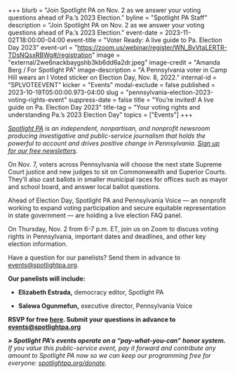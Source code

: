 +++
blurb = "Join Spotlight PA on Nov. 2 as we answer your voting questions ahead of Pa.’s 2023 Election."
byline = "Spotlight PA Staff"
description = "Join Spotlight PA on Nov. 2 as we answer your voting questions ahead of Pa.’s 2023 Election."
event-date = 2023-11-02T18:00:00-04:00
event-title = "Voter Ready: A live guide to Pa. Election Day 2023"
event-url = "https://zoom.us/webinar/register/WN_BvVtaLERTR-TDsNQsxRBWg#/registration"
image = "external/2we6nackbaygshb3kb6dd6a2dr.jpeg"
image-credit = "Amanda Berg / For Spotlight PA"
image-description = "A Pennsylvania voter in Camp Hill wears an I Voted sticker on Election Day, Nov. 8, 2022."
internal-id = "SPLVOTEEVENT"
kicker = "Events"
modal-exclude = false
published = 2023-10-19T05:00:00.973-04:00
slug = "pennsylvania-election-2023-voting-rights-event"
suppress-date = false
title = "You’re invited! A live guide on Pa. Election Day 2023"
title-tag = "Your voting rights and understanding Pa.’s 2023 Election Day"
topics = ["Events"]
+++

<a href="https://www.spotlightpa.org/"><em>Spotlight PA</em></a><em> is an independent, nonpartisan, and nonprofit newsroom producing investigative and public-service journalism that holds the powerful to account and drives positive change in Pennsylvania. </em><a href="https://www.spotlightpa.org/newsletters"><em>Sign up for our free newsletters</em></a><em>.</em>

On Nov. 7, voters across Pennsylvania will choose the next state Supreme Court justice and new judges to sit on Commonwealth and Superior Courts. They’ll also cast ballots in smaller municipal races for offices such as mayor and school board, and answer local ballot questions.

Ahead of Election Day, Spotlight PA and Pennsylvania Voice — an nonprofit working to expand voting participation and secure equitable representation in state government — are holding a live election FAQ panel.

On Thursday, Nov. 2 from 6-7 p.m. ET, join us on Zoom to discuss voting rights in Pennsylvania, important dates and deadlines, and other key election information.

Have a question for our panelists? Send them in advance to <a href="mailto:events@spotlightpa.org">events@spotlightpa.org</a>.

<strong>Our panelists will include:</strong>

- <strong>Elizabeth Estrada,</strong> democracy editor, Spotlight PA

- <strong>Salewa Ogunmefun,</strong> executive director, Pennsylvania Voice

<strong>RSVP for free </strong><a href="https://zoom.us/webinar/register/WN_BvVtaLERTR-TDsNQsxRBWg"><strong>here</strong></a><strong>. Submit your questions in advance to </strong><a href="mailto:events@spotlightpa.org"><strong>events@spotlightpa.org</strong></a><br/>

<strong><em>» Spotlight PA’s events operate on a “pay-what-you-can” honor system.</em></strong><em> If you value this public-service event, pay it forward and contribute any amount to Spotlight PA now so we can keep our programming free for everyone: </em><a href="http://spotlightpa.org/donate"><em>spotlightpa.org/donate</em></a><em>.</em>

